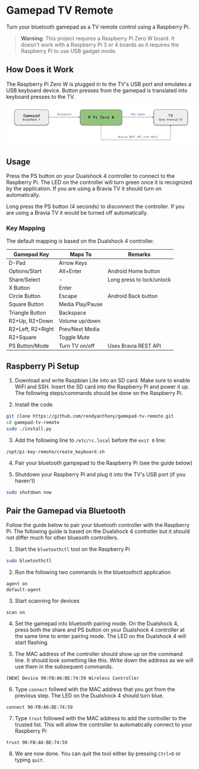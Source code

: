 # Gamepad TV Remote

Turn your bluetooth gamepad as a TV remote control using a Raspberry Pi.

> **Warning**: This project requires a Raspberry Pi Zero W board. It doesn't work with a Raspberry Pi 3 or 4 boards as it requires the Raspberry Pi to use USB gadget mode.

## How Does it Work

The Raspberry Pi Zero W is plugged in to the TV's USB port and emulates a USB keyboard device. Button presses from the gamepad is translated into keyboard presses to the TV.

![Overview Diagram](docs/overview.png)

## Usage 
Press the PS button on your Dualshock 4 controller to connect to the Raspberry Pi. The LED on the controller will turn green once it is recognized by the application. If you are using a Bravia TV it should turn on automatically.

Long press the PS button (4 seconds) to disconnect the controller. If you are using a Bravia TV it would be turned off automatically.

### Key Mapping

The default mapping is based on the Dualshock 4 controller.

| Gamepad Key       | Maps To                  | Remarks                   
|-------------------|--------------------------|---------------------------
| D-Pad             | Arrow Keys               |                           
| Options/Start     | Alt+Enter                | Android Home button       
| Share/Select      | -                        | Long press to lock/unlock 
| X Button          | Enter                    |                           
| Circle Button     | Escape                   | Android Back button       
| Square Button     | Media Play/Pause         |                           
| Triangle Button   | Backspace                |                           
| R2+Up, R2+Down    | Volume up/down           |                           
| R2+Left, R2+Right | Prev/Next Media          |                           
| R2+Square         | Toggle Mute              |                           
| PS Button/Mode    | Turn TV on/off           | Uses Bravia REST API

## Raspberry Pi Setup

1.  Download and write Raspbian Lite into an SD card. Make sure to enable WiFi and SSH. Insert the SD card into the Raspberry Pi and power it up. The following steps/commands should be done on the Raspberry Pi.

2.  Install the code.

```bash
git clone https://github.com/rendyanthony/gamepad-tv-remote.git
cd gamepad-tv-remote
sudo ./install.py
```

3.  Add the following line to `/etc/rc.local` before the `exit 0` line:

```
/opt/pi-key-remote/create_keyboard.sh
```

4.  Pair your bluetooth gampepad to the Raspberry Pi (see the guide below)

5.  Shutdown your Raspberry Pi and plug it into the TV's USB port (if you haven't)

```bash
sudo shutdown now
```

## Pair the Gamepad via Bluetooth

Follow the guide below to pair your bluetooth controller with the Raspberry Pi. The following guide is based on the Dualshock 4 controller but it should not differ much for other blueooth controllers.

1.  Start the `bluetoothctl` tool on the Raspberry Pi

```bash
sudo bluetoothctl
```

2.  Run the following two commands in the bluetoothctl application

```
agent on
default-agent
```

3.  Start scanning for devices

```
scan on
```

4.  Set the gamepad into bluetooth pairing mode. On the Dualshock 4, press both the share and PS button on your Dualshock 4 controller at the same time to enter pairing mode. The LED on the Dualshock 4 will start flashing.

5.  The MAC address of the controller should show up on the command line. It should look something like this. Write down the address as we will use them in the subsequent commands.

```
[NEW] Device 90:FB:A6:BE:74:59 Wireless Controller
```

6.  Type `connect` follwed with the MAC address that you got from the previous step. The LED on the Dualshock 4 should turn blue.

```
connect 90:FB:A6:BE:74:59
```

7. Type `trust` followed with the MAC address to add the controller to the trusted list. This will allow the controller to automatically connect to your Raspberry Pi

```
trust 90:FB:A6:BE:74:59
```

8.  We are now done. You can quit the tool either by pressing `Ctrl+D` or typing `quit`.
